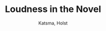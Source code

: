 ---
type: 'article'
pubkey: 'LLP07'
author: 'Katsma, Holst'
title: '7. Loudness in the Novel'
publisher: 'Stanford Literary Lab'
url:
year: 2014
project:
pamphlet:
  image: "/assets/images/p07.png"
  pdf: "https://litlab.stanford.edu/LiteraryLabPamphlet7.pdf"
  pubdate: 2013-09-01
  blurb: "The novel is composed entirely of voices: the most prominent among them is typically that of the narrator, which is regularly intermixed with those of the various characters. In reading through a novel, the reader “hears” these heterogeneous voices as they occur in the text. When the novel is read out loud, the voices are audibly heard. They are also heard, however, when the novel is read silently: in this latter case, the voices are not verbalized for others to hear, but acoustically created and perceived in the mind of the reader. Simply put: sound, in the context of the novel, is fundamentally a product of the novel’s voices. This conception of sound mechanics may at first seem unintuitive—sound seems to be the product of oral reading—but it is only by starting with the voice that one can fully appreciate sound’s function in the novel. Moreover, such a conception of sound mechanics finds affirmation in the works of both Mikhail Bakhtin and Elaine Scarry: “In the novel,” writes Bakhtin, “we can always hear voices (even while reading silently to ourselves).”"
---